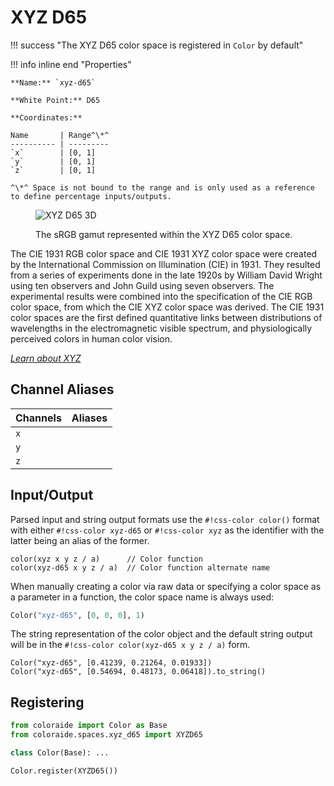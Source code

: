 # XYZ D65

!!! success "The XYZ D65 color space is registered in `Color` by default"

<div class="info-container" markdown>
!!! info inline end "Properties"

    **Name:** `xyz-d65`

    **White Point:** D65

    **Coordinates:**

    Name       | Range^\*^
    ---------- | ---------
    `x`        | [0, 1]
    `y`        | [0, 1]
    `z`        | [0, 1]

    ^\*^ Space is not bound to the range and is only used as a reference to define percentage inputs/outputs.

<figure markdown>

![XYZ D65 3D](../images/xyz-d65-3d.png)

<figcaption markdown>
The sRGB gamut represented within the XYZ D65 color space.
</figcaption>
</figure>

The CIE 1931 RGB color space and CIE 1931 XYZ color space were created by the International Commission on Illumination
(CIE) in 1931. They resulted from a series of experiments done in the late 1920s by William David Wright using ten
observers and John Guild using seven observers. The experimental results were combined into the specification of the
CIE RGB color space, from which the CIE XYZ color space was derived. The CIE 1931 color spaces are the first defined
quantitative links between distributions of wavelengths in the electromagnetic visible spectrum, and physiologically
perceived colors in human color vision.

_[Learn about XYZ](https://en.wikipedia.org/wiki/CIE_1931_color_space)_
</div>

## Channel Aliases

Channels    | Aliases
----------- | -------
`x`         |
`y`         |
`z`         |

## Input/Output

Parsed input and string output formats use the `#!css-color color()` format with either `#!css-color xyz-d65`
or `#!css-color xyz` as the identifier with the latter being an alias of the former.

```css-color
color(xyz x y z / a)      // Color function
color(xyz-d65 x y z / a)  // Color function alternate name
```

When manually creating a color via raw data or specifying a color space as a parameter in a function, the color
space name is always used:

```py
Color("xyz-d65", [0, 0, 0], 1)
```

The string representation of the color object and the default string output will be in the 
`#!css-color color(xyz-d65 x y z / a)` form.

```playground
Color("xyz-d65", [0.41239, 0.21264, 0.01933])
Color("xyz-d65", [0.54694, 0.48173, 0.06418]).to_string()
```

## Registering

```py
from coloraide import Color as Base
from coloraide.spaces.xyz_d65 import XYZD65

class Color(Base): ...

Color.register(XYZD65())
```
